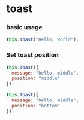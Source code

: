 <demo-mobile location="https://ui.dullar.xyz/mercury/#/toast"></demo-mobile>
# toast

### basic usage


``` js
this.Toast("Hello, world");
```


### Set toast position


``` js
this.Toast({
  message: "hello, middle",
  position: "middle"
});

this.Toast({
  message: "hello, middle",
  position: "bottom"
});
```